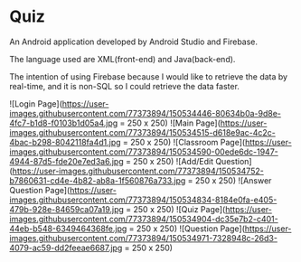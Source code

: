 # Quiz

An Android application developed by Android Studio and Firebase.

The language used are XML(front-end) and Java(back-end).

The intention of using Firebase because I would like to retrieve the data by real-time, and it is non-SQL so I could retrieve the data faster.

![Login Page](https://user-images.githubusercontent.com/77373894/150534446-80634b0a-9d8e-4fc7-b1d8-f0103b1d05a4.jpg = 250 x 250)
![Main Page](https://user-images.githubusercontent.com/77373894/150534515-d618e9ac-4c2c-4bac-b298-8042118fa4d1.jpg = 250 x 250)
![Classroom Page](https://user-images.githubusercontent.com/77373894/150534590-00ede6dc-1947-4944-87d5-fde20e7ed3a6.jpg = 250 x 250)
![Add/Edit Question](https://user-images.githubusercontent.com/77373894/150534752-b7860631-cd4e-4b82-ab8a-1f560876a733.jpg = 250 x 250)
![Answer Question Page](https://user-images.githubusercontent.com/77373894/150534834-8184e0fa-e405-479b-928e-84659ca07a19.jpg = 250 x 250)
![Quiz Page](https://user-images.githubusercontent.com/77373894/150534904-dc35e7b2-c401-44eb-b548-6349464368fe.jpg = 250 x 250)
![Question Page](https://user-images.githubusercontent.com/77373894/150534971-7328948c-26d3-4079-ac59-dd2feeae6687.jpg = 250 x 250)

